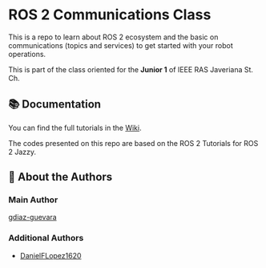 # ROS 2 Communications Class

This is a repo to learn about ROS 2 ecosystem and the basic on communications (topics and services) to get started with your robot operations.

This is part of the class oriented for the **Junior 1** of IEEE RAS Javeriana St. Ch.

## 📚 Documentation

You can find the full tutorials in the [Wiki](https://github.com/gdiaz-guevara/ros_comunications/wiki).

The codes presented on this repo are based on the ROS 2 Tutorials for ROS 2 Jazzy.

## 📖 About the Authors

### Main Author

[gdiaz-guevara](https://github.com/gdiaz-guevara)

### Additional Authors

- [DanielFLopez1620](https://github.com/gdiaz-guevara)
